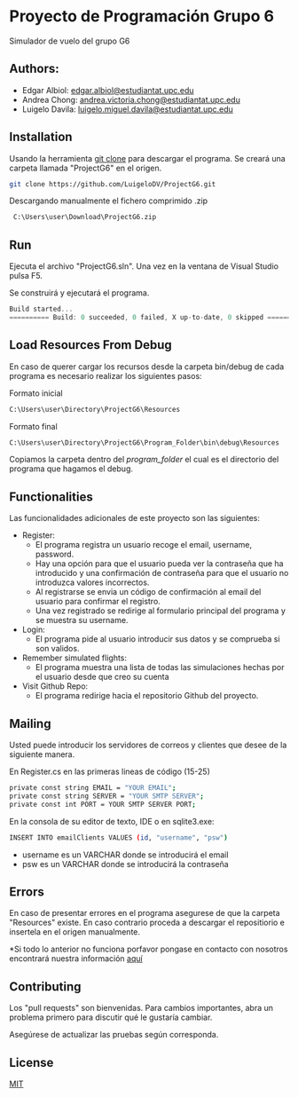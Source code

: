 # Proyecto de Programación Grupo 6

Simulador de vuelo  del grupo G6 

## Authors: 
* Edgar Albiol:   edgar.albiol@estudiantat.upc.edu 
* Andrea Chong:   andrea.victoria.chong@estudiantat.upc.edu 
* Luigelo Davila: luigelo.miguel.davila@estudiantat.upc.edu


## Installation

Usando la herramienta [git clone](https://git-scm.com/docs/git-clone) para descargar el programa.
Se creará una carpeta llamada "ProjectG6" en el origen.
```bash
git clone https://github.com/LuigeloDV/ProjectG6.git
```
Descargando manualmente el fichero comprimido .zip
```bash
 C:\Users\user\Download\ProjectG6.zip
```


## Run
 Ejecuta el archivo "ProjectG6.sln". Una vez en la ventana de Visual Studio pulsa F5.
 
 Se construirá y ejecutará el programa.
 
```c#
Build started...
========== Build: 0 succeeded, 0 failed, X up-to-date, 0 skipped ==========
```

## Load Resources From Debug
  En caso de querer cargar los recursos desde la carpeta bin/debug de cada programa es necesario 
  realizar los siguientes pasos:
  
  Formato inicial
  ```bash
  C:\Users\user\Directory\ProjectG6\Resources 
  ```
   
   
   Formato final
```bash
C:\Users\user\Directory\ProjectG6\Program_Folder\bin\debug\Resources
```

   Copiamos la carpeta dentro del *program_folder* el cual es el directorio del programa que hagamos el debug.
   
   
## Functionalities
 Las funcionalidades adicionales de este proyecto son las siguientes:
 
- Register: 
    - El programa registra un usuario recoge el email, username, password. 
    - Hay una opción para que el usuario pueda ver la contraseña que ha introducido y una confirmación de contraseña para que     el usuario no introduzca valores incorrectos.
    - Al registrarse se envia un código de confirmación al email del usuario para confirmar el registro.
    - Una vez registrado se redirige al formulario principal del programa y se muestra su username.
- Login:
    - El programa pide al usuario introducir sus datos y se comprueba si son validos. 
- Remember simulated flights: 
    - El programa muestra una lista de todas las simulaciones hechas por el usuario desde que creo su cuenta
- Visit Github Repo: 
    - El programa redirige hacia el repositorio Github del proyecto.
    

## Mailing

Usted puede introducir los servidores de correos y clientes que desee de la siguiente manera.

En Register.cs en las primeras lineas de código (15-25)
```bash
private const string EMAIL = "YOUR EMAIL";
private const string SERVER = "YOUR SMTP SERVER";
private const int PORT = YOUR SMTP SERVER PORT;
```
En la consola de su editor de texto, IDE o en sqlite3.exe:

```bash
INSERT INTO emailClients VALUES (id, "username", "psw")
```
* username es un VARCHAR donde se introducirá el email 
* psw es un VARCHAR donde se introducirá la contraseña
 

## Errors
En caso de presentar errores en el programa asegurese de que la carpeta "Resources" existe. 
En caso contrario proceda a descargar el repositiorio e insertela en el origen manualmente.  
 
 *Si todo lo anterior no funciona porfavor pongase en contacto con nosotros encontrará nuestra información [aquí](#Authors)
 
 
 
 
 
## Contributing
Los "pull requests" son bienvenidas. Para cambios importantes, abra un problema primero para discutir qué le 
gustaría cambiar.

Asegúrese de actualizar las pruebas según corresponda.
## License
[MIT](https://choosealicense.com/licenses/mit/)
